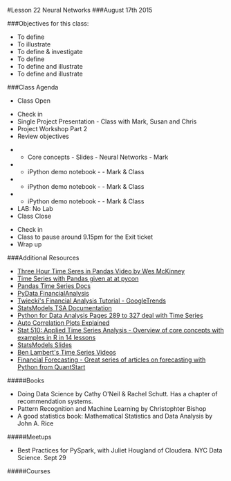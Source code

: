 #Lesson 22 Neural Networks
###August 17th 2015

###Objectives for this class:
 * To define 
 * To illustrate  
 * To define & investigate 
 * To define 
 * To define and illustrate
 * To define and illustrate 
 
###Class Agenda
 - Class Open
  * Check in 
  * Single Project Presentation - Class with Mark, Susan and Chris
  * Project Workshop Part 2
  * Review objectives
 - - Core concepts - Slides - Neural Networks - Mark
 - - iPython demo notebook -  - Mark & Class
 - - iPython demo notebook -  - Mark & Class
 - - iPython demo notebook -  - Mark & Class
 - LAB: No Lab
 - Class Close
  * Check in
  * Class to pause around 9.15pm for the Exit ticket
  * Wrap up
 

###Additional Resources
 * [Three Hour Time Seres in Pandas Video by Wes McKinney](https://www.youtube.com/watch?v=0unf-C-pBYE)
 * [Time Series with Pandas given at at pycon](http://nbviewer.ipython.org/github/changhiskhan/talks/blob/master/pydata2012/pandas_timeseries.ipynb)
 * [Pandas Time Series Docs](http://pandas.pydata.org/pandas-docs/stable/timeseries.html#time-series-date-functionality)
 * [PyData FinancialAnalysis](http://www.hilpisch.com/YH_PyData_Eurex_Tutorial.html#)
 * [Twiecki's Financial Analysis Tutorial - GoogleTrends](http://nbviewer.ipython.org/github/twiecki/financial-analysis-python-tutorial/tree/master/)
 * [StatsModels TSA Documentation](http://statsmodels.sourceforge.net/devel/tsa.html)
 * [Python for Data Analysis Pages 289 to 327 deal with Time Series](http://shop.oreilly.com/product/0636920023784.do) 
 * [Auto Correlation Plots Explained](http://www.itl.nist.gov/div898/handbook/eda/section3/autocopl.htm)
 * [Stat 510: Applied Time Series Analysis - Overview of core concepts with examples in R in 14 lessons](https://onlinecourses.science.psu.edu/stat510/)
 * [StatsModels Slides](http://conference.scipy.org/scipy2011/slides/mckinney_time_series.pdf) 
 * [Ben Lambert's Time Series Videos](https://www.youtube.com/watch?v=v70-kLB3BLM)
 * [Financial Forecasting - Great series of articles on forecasting with Python from QuantStart](http://www.quantstart.com/articles/Forecasting-Financial-Time-Series-Part-1)

#####Books

* Doing Data Science by Cathy O'Neil & Rachel Schutt. Has a chapter of recommendation systems.
* Pattern Recognition and Machine Learning by Christophter Bishop
* A good statistics book: Mathematical Statistics and Data Analysis by John A. Rice

#####Meetups

 * Best Practices for PySpark, with Juliet Hougland of Cloudera. NYC Data Science. Sept 29

#####Courses
